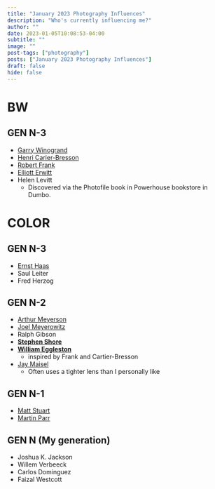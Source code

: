 ```yaml
---
title: "January 2023 Photography Influences"
description: "Who's currently influencing me?"
author: ""
date: 2023-01-05T10:08:53-04:00
subtitle: ""
image: ""
post-tags: ["photography"]
posts: ["January 2023 Photography Influences"]
draft: false
hide: false
---
```


# BW

## GEN N-3

- [Garry Winogrand](https://fraenkelgallery.com/artists/garry-winogrand)
- [Henri Carier-Bresson](https://www.magnumphotos.com/photographer/henri-cartier-bresson/)
- [Robert Frank](https://www.moma.org/artists/1973)
- [Elliott Erwitt](https://www.magnumphotos.com/photographer/elliott-erwitt/)
- Helen Levitt
  - Discovered via the Photofile book in Powerhouse bookstore in Dumbo.

# COLOR

## GEN N-3

- [Ernst Haas](http://ernst-haas.com/)
- Saul Leiter
- Fred Herzog

## GEN N-2

- [Arthur Meyerson](https://www.arthurmeyerson.com/work/)
- [Joel Meyerowitz](https://www.joelmeyerowitz.com/street-photography)
- Ralph Gibson
- **[Stephen Shore](http://stephenshore.net/)**
- **[William Eggleston](https://egglestonartfoundation.org/)**
  - inspired by Frank and Cartier-Bresson
- [Jay Maisel](https://www.jaymaisel.com/collections/100th-01)
  - Often uses a tighter lens than I personally like

## GEN N-1

- [Matt Stuart](https://www.mattstuart.com/)
- [Martin Parr](https://www.martinparr.com/)

## GEN N (My generation)

- Joshua K. Jackson
- Willem Verbeeck
- Carlos Dominguez
- Faizal Westcott
